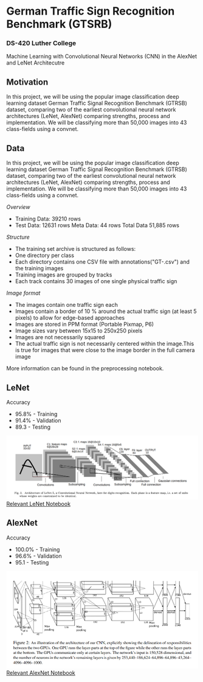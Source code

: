 # German Traffic Sign Recognition Benchmark (GTSRB)
### DS-420 Luther College
Machine Learning with Convolutional Neural Networks (CNN) in the AlexNet and LeNet Architecutre


## Motivation
In this project, we will be using the popular image classification deep learning dataset German Traffic Signal Recognition Benchmark (GTRSB) dataset, comparing two of the earliest convolutional neural network architectures (LeNet, AlexNet) comparing strengths, process and implementation. We will be classifying more than 50,000 images into 43 class-fields using a convnet.

## Data
In this project, we will be using the popular image classification deep learning dataset German Traffic Signal Recognition Benchmark (GTRSB) dataset, comparing two of the earliest convolutional neural network architectures (LeNet, AlexNet) comparing strengths, process and implementation. We will be classifying more than 50,000 images into 43 class-fields using a convnet.

*Overview*
* Training Data: 39210 rows
* Test Data: 12631 rows Meta Data: 44 rows Total Data​ 51,885 ​rows

*Structure*
* The training set archive is structured as follows:
* One directory per class
* Each directory contains one CSV file with annotations ​("GT-<ClassID>.csv")​ and the training images
* Training images are grouped by tracks
* Each track contains 30 images of one single physical traffic sign

*Image format*
* The images contain one traffic sign each
* Images contain a border of 10 % around the actual traffic sign (at least 5 pixels) to allow for edge-based approaches
* Images are stored in PPM format (Portable Pixmap, P6)
* Image sizes vary between 15x15 to 250x250 pixels
* Images are not necessarily squared
* The actual traffic sign is not necessarily centered within the image.This is true for images that were close to the image border in the full camera image

More information can be found in the preprocessing notebook.

## LeNet

Accuracy
* 95.8%     -    Training
* 91.4%     -    Validation
* 89.3      -    Testing

![LeNet Diagram](./arch/lenet.png "Description of an LeNet")
[Relevant LeNet Notebook](./LeNet.ipynb)

## AlexNet

Accuracy
* 100.0%    -    Training
* 96.6%     -    Validation
* 95.1      -    Testing

![AlexNet Diagram](./arch/alexnet.png "Description of an AlexNet")
[Relevant AlexNet Notebook](./AlexNet.ipynb)


